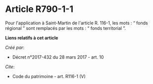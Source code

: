 # Article R790-1-1

Pour l'application à Saint-Martin de l'article R. 116-1, les mots : “ fonds régional ” sont remplacés par les mots : “ fonds
territorial ”.

**Liens relatifs à cet article**

_Créé par_:

  - Décret n°2017-432 du 28 mars 2017 - art. 10

_Cite_:

  - Code du patrimoine - art. R116-1 (V)

